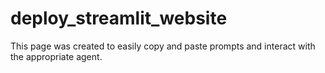 # deploy_streamlit_website
This page was created to easily copy and paste prompts and interact with the appropriate agent.
